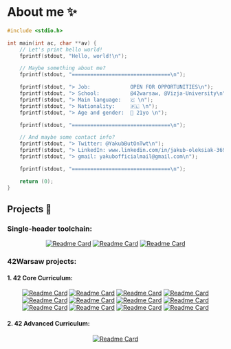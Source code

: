 # About me ✨
```c
#include <stdio.h>

int main(int ac, char **av) {
	// Let's print hello world!
	fprintf(stdout, "Hello, world!\n");

	// Maybe something about me?
	fprintf(stdout, "================================\n");

	fprintf(stdout, "> Job: 			OPEN FOR OPPORTUNITIES\n");
	fprintf(stdout, "> School: 			@42warsaw, @Vizja-University\n");
	fprintf(stdout, "> Main language: 	🇨 \n");
	fprintf(stdout, "> Nationality: 	🇵🇱 \n");
	fprintf(stdout, "> Age and gender:	👦 21yo \n");

	fprintf(stdout, "================================\n");

	// And maybe some contact info?
	fprintf(stdout, "> Twitter: @YakubButOnTwt\n");
	fprintf(stdout, "> LinkedIn: www.linkedin.com/in/jakub-oleksiak-369625329\n");
	fprintf(stdout, "> gmail: yakubofficialmail@gmail.com\n");

	fprintf(stdout, "================================\n");

	return (0);
}
```

## Projects 💖

### Single-header toolchain:

<div align="center">

[![Readme Card](https://github-readme-stats.vercel.app/api/pin/?username=itsYakub&repo=libmath)](https://github.com/itsYakub/libmath)
[![Readme Card](https://github-readme-stats.vercel.app/api/pin/?username=itsYakub&repo=glapi)](https://github.com/itsYakub/glapi)
[![Readme Card](https://github-readme-stats.vercel.app/api/pin/?username=itsYakub&repo=Silk)](https://github.com/itsYakub/Silk)

</div>

### 42Warsaw projects:

#### 1. 42 Core Curriculum:

<div align="center">

[![Readme Card](https://github-readme-stats.vercel.app/api/pin/?username=itsYakub&repo=42-libft)](https://github.com/itsYakub/42-libft)
[![Readme Card](https://github-readme-stats.vercel.app/api/pin/?username=itsYakub&repo=42-ft_printf)](https://github.com/itsYakub/42-ft_printf)
[![Readme Card](https://github-readme-stats.vercel.app/api/pin/?username=itsYakub&repo=42-get_next_line)](https://github.com/itsYakub/42-get_next_line)
[![Readme Card](https://github-readme-stats.vercel.app/api/pin/?username=itsYakub&repo=42-minitalk)](https://github.com/itsYakub/42-minitalk)
[![Readme Card](https://github-readme-stats.vercel.app/api/pin/?username=itsYakub&repo=42-so_long)](https://github.com/itsYakub/42-so_long)
[![Readme Card](https://github-readme-stats.vercel.app/api/pin/?username=itsYakub&repo=42-push_swap)](https://github.com/itsYakub/42-push_swap)
[![Readme Card](https://github-readme-stats.vercel.app/api/pin/?username=itsYakub&repo=42-philosophers)](https://github.com/itsYakub/42-philosophers)
[![Readme Card](https://github-readme-stats.vercel.app/api/pin/?username=itsYakub&repo=42-minishell)](https://github.com/itsYakub/42-minishell)
[![Readme Card](https://github-readme-stats.vercel.app/api/pin/?username=itsYakub&repo=42-cub3d)](https://github.com/itsYakub/42-cub3d)
[![Readme Card](https://github-readme-stats.vercel.app/api/pin/?username=itsYakub&repo=42-inception)](https://github.com/itsYakub/42-inception)
[![Readme Card](https://github-readme-stats.vercel.app/api/pin/?username=itsYakub&repo=42-ft_irc)](https://github.com/itsYakub/42-ft_irc)
[![Readme Card](https://github-readme-stats.vercel.app/api/pin/?username=itsYakub&repo=42-ft_transcendence)]([https://github.com/itsYakub/42-ft_irc](https://github.com/itsYakub/42-ft_transcendence))

</div>

#### 2. 42 Advanced Curriculum:

<div align="center">

[![Readme Card](https://github-readme-stats.vercel.app/api/pin/?username=itsYakub&repo=42-libasm)]([https://github.com/itsYakub/42-libft](https://github.com/itsYakub/42-libasm))

</div>
